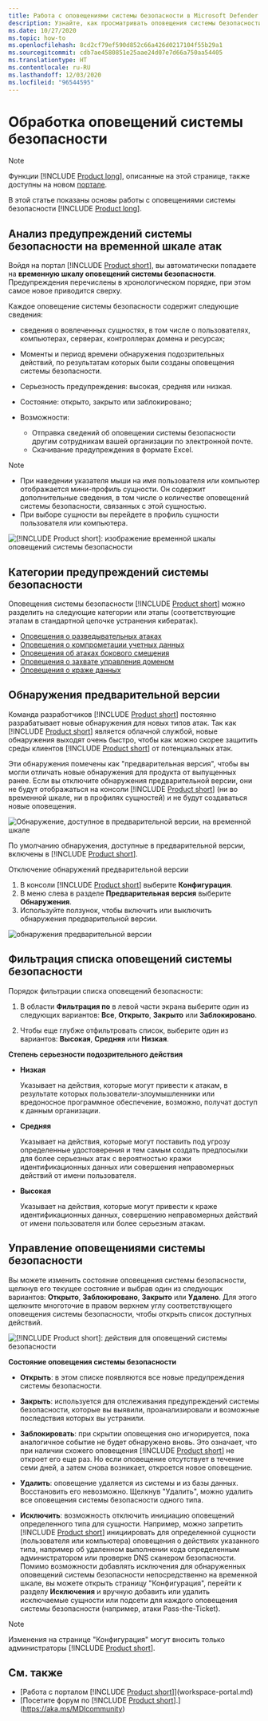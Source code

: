 ```yaml
---
title: Работа с оповещениями системы безопасности в Microsoft Defender для удостоверений
description: Узнайте, как просматривать оповещения системы безопасности, выданные Microsoft Defender для удостоверений
ms.date: 10/27/2020
ms.topic: how-to
ms.openlocfilehash: 8cd2cf79ef590d852c66a426d0217104f55b29a1
ms.sourcegitcommit: cdb7ae4580851e25aae24d07e7d66a750aa54405
ms.translationtype: HT
ms.contentlocale: ru-RU
ms.lasthandoff: 12/03/2020
ms.locfileid: "96544595"
---
```

# <a name="working-with-security-alerts"></a>Обработка оповещений системы безопасности

> [!NOTE]
> Функции [!INCLUDE [Product long](includes/product-long.md)], описанные на этой странице, также доступны на новом [портале](https://portal.cloudappsecurity.com).

В этой статье показаны основы работы с оповещениями системы безопасности [!INCLUDE [Product long](includes/product-long.md)].

<a name="review-suspicious-activities-on-the-attack-time-line"></a>

## <a name="review-security-alerts-on-the-attack-timeline"></a>Анализ предупреждений системы безопасности на временной шкале атак 

Войдя на портал [!INCLUDE [Product short](includes/product-short.md)], вы автоматически попадаете на **временную шкалу оповещений системы безопасности**. Предупреждения перечислены в хронологическом порядке, при этом самое новое приводится сверху.

Каждое оповещение системы безопасности содержит следующие сведения:

- сведения о вовлеченных сущностях, в том числе о пользователях, компьютерах, серверах, контроллерах домена и ресурсах;

- Моменты и период времени обнаружения подозрительных действий, по результатам которых были созданы оповещения системы безопасности.
- Серьезность предупреждения: высокая, средняя или низкая.
- Состояние: открыто, закрыто или заблокировано;
- Возможности:
  - Отправка сведений об оповещении системы безопасности другим сотрудникам вашей организации по электронной почте.
  - Скачивание предупреждения в формате Excel.

> [!NOTE]
>
> - При наведении указателя мыши на имя пользователя или компьютер отображается мини-профиль сущности. Он содержит дополнительные сведения, в том числе о количестве оповещений системы безопасности, связанных с этой сущностью.
> - При выборе сущности вы перейдете в профиль сущности пользователя или компьютера.

![[!INCLUDE [Product short](includes/product-short.md)]: изображение временной шкалы оповещений системы безопасности](media/sa-timeline.png)

## <a name="security-alert-categories"></a>Категории предупреждений системы безопасности

Оповещения системы безопасности [!INCLUDE [Product short](includes/product-short.md)] можно разделить на следующие категории или этапы (соответствующие этапам в стандартной цепочке устранения кибератак).

- [Оповещения о разведывательных атаках](reconnaissance-alerts.md)
- [Оповещения о компрометации учетных данных](compromised-credentials-alerts.md)
- [Оповещения об атаках бокового смещения](lateral-movement-alerts.md)
- [Оповещения о захвате управления доменом](domain-dominance-alerts.md)
- [Оповещения о краже данных](exfiltration-alerts.md)

## <a name="preview-detections"></a>Обнаружения предварительной версии <a name="preview-detections"></a>

Команда разработчиков [!INCLUDE [Product short](includes/product-short.md)] постоянно разрабатывает новые обнаружения для новых типов атак. Так как [!INCLUDE [Product short](includes/product-short.md)] является облачной службой, новые обнаружения выходят очень быстро, чтобы как можно скорее защитить среды клиентов [!INCLUDE [Product short](includes/product-short.md)] от потенциальных атак.

Эти обнаружения помечены как "предварительная версия", чтобы вы могли отличать новые обнаружения для продукта от выпущенных ранее. Если вы отключите обнаружения предварительной версии, они не будут отображаться на консоли [!INCLUDE [Product short](includes/product-short.md)] (ни во временной шкале, ни в профилях сущностей) и не будут создаваться новые оповещения.

![Обнаружение, доступное в предварительной версии, на временной шкале](media/preview-detection-in-timeline.png)

По умолчанию обнаружения, доступные в предварительной версии, включены в [!INCLUDE [Product short](includes/product-short.md)].

Отключение обнаружений предварительной версии

1. В консоли [!INCLUDE [Product short](includes/product-short.md)] выберите **Конфигурация**.
1. В меню слева в разделе **Предварительная версия** выберите **Обнаружения**.
1. Используйте ползунок, чтобы включить или выключить обнаружения предварительной версии.

![обнаружения предварительной версии](media/preview-detections.png)

## <a name="filter-security-alerts-list"></a>Фильтрация списка оповещений системы безопасности

Порядок фильтрации списка оповещений безопасности:

1. В области **Фильтрация по** в левой части экрана выберите один из следующих вариантов: **Все**, **Открыто**, **Закрыто** или **Заблокировано**.

1. Чтобы еще глубже отфильтровать список, выберите один из вариантов: **Высокая**, **Средняя** или **Низкая**.

**Степень серьезности подозрительного действия**

- **Низкая**

    Указывает на действия, которые могут привести к атакам, в результате которых пользователи-злоумышленники или вредоносное программное обеспечение, возможно, получат доступ к данным организации.

- **Средняя**

    Указывает на действия, которые могут поставить под угрозу определенные удостоверения и тем самым создать предпосылки для более серьезных атак с вероятностью кражи идентификационных данных или совершения неправомерных действий от имени пользователя.

- **Высокая**

    Указывает на действия, которые могут привести к краже идентификационных данных, совершению неправомерных действий от имени пользователя или более серьезным атакам.

## <a name="managing-security-alerts"></a>Управление оповещениями системы безопасности

Вы можете изменить состояние оповещения системы безопасности, щелкнув его текущее состояние и выбрав один из следующих вариантов: **Открыто**, **Заблокировано**, **Закрыто** или **Удалено**.
Для этого щелкните многоточие в правом верхнем углу соответствующего оповещения системы безопасности, чтобы открыть список доступных действий.

![[!INCLUDE [Product short](includes/product-short.md)]: действия для оповещений системы безопасности](media/sa-actions.png)

**Состояние оповещения системы безопасности**

- **Открыть**: в этом списке появляются все новые предупреждения системы безопасности.

- **Закрыть**: используется для отслеживания предупреждений системы безопасности, которые вы выявили, проанализировали и возможные последствия которых вы устранили.

- **Заблокировать**: при скрытии оповещения оно игнорируется, пока аналогичное событие не будет обнаружено вновь. Это означает, что при наличии схожего оповещения [!INCLUDE [Product short](includes/product-short.md)] не откроет его еще раз. Но если оповещение отсутствует в течение семи дней, а затем снова возникает, откроется новое оповещение.

- **Удалить**: оповещение удаляется из системы и из базы данных. Восстановить его невозможно. Щелкнув "Удалить", можно удалить все оповещения системы безопасности одного типа.

- **Исключить**: возможность отключить инициацию оповещений определенного типа для сущности. Например, можно запретить [!INCLUDE [Product short](includes/product-short.md)] инициировать для определенной сущности (пользователя или компьютера) оповещения о действиях указанного типа, например об удаленном выполнении кода определенным администратором или проверке DNS сканером безопасности. Помимо возможности добавлять исключения для обнаруженных оповещений системы безопасности непосредственно на временной шкале, вы можете открыть страницу "Конфигурация", перейти к разделу **Исключения** и вручную добавить или удалить исключаемые сущности или подсети для каждого оповещения системы безопасности (например, атаки Pass-the-Ticket).

> [!NOTE]
> Изменения на странице "Конфигурация" могут вносить только администраторы [!INCLUDE [Product short](includes/product-short.md)].

## <a name="see-also"></a>См. также

- [Работа с порталом [!INCLUDE [Product short](includes/product-short.md)]](workspace-portal.md)
- [Посетите форум по [!INCLUDE [Product short](includes/product-short.md)].](https://aka.ms/MDIcommunity)
